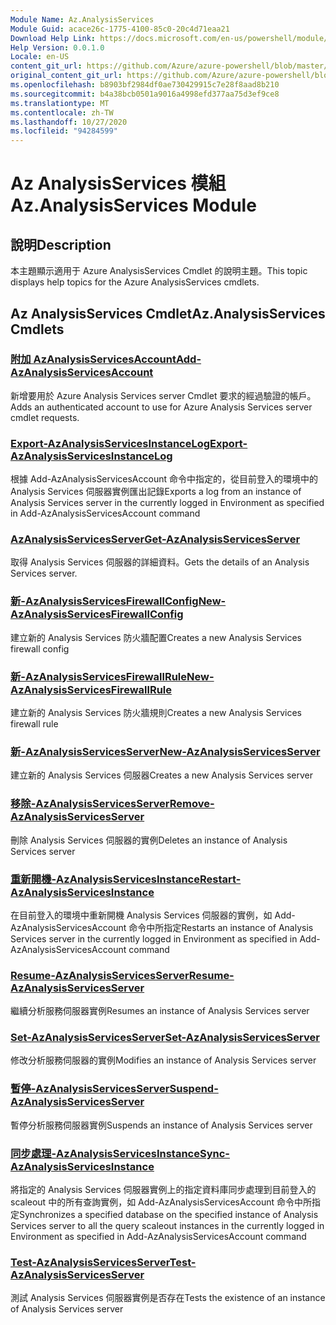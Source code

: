 ```yaml
---
Module Name: Az.AnalysisServices
Module Guid: acace26c-1775-4100-85c0-20c4d71eaa21
Download Help Link: https://docs.microsoft.com/en-us/powershell/module/az.analysisservices
Help Version: 0.0.1.0
Locale: en-US
content_git_url: https://github.com/Azure/azure-powershell/blob/master/src/AnalysisServices/AnalysisServices/help/Az.AnalysisServices.md
original_content_git_url: https://github.com/Azure/azure-powershell/blob/master/src/AnalysisServices/AnalysisServices/help/Az.AnalysisServices.md
ms.openlocfilehash: b8903bf2984df0ae730429915c7e28f8aad8b210
ms.sourcegitcommit: b4a38bcb0501a9016a4998efd377aa75d3ef9ce8
ms.translationtype: MT
ms.contentlocale: zh-TW
ms.lasthandoff: 10/27/2020
ms.locfileid: "94284599"
---
```

# <span data-ttu-id="cafa7-101">Az AnalysisServices 模組</span><span class="sxs-lookup"><span data-stu-id="cafa7-101">Az.AnalysisServices Module</span></span>
## <span data-ttu-id="cafa7-102">說明</span><span class="sxs-lookup"><span data-stu-id="cafa7-102">Description</span></span>
<span data-ttu-id="cafa7-103">本主題顯示適用于 Azure AnalysisServices Cmdlet 的說明主題。</span><span class="sxs-lookup"><span data-stu-id="cafa7-103">This topic displays help topics for the Azure AnalysisServices cmdlets.</span></span>

## <span data-ttu-id="cafa7-104">Az AnalysisServices Cmdlet</span><span class="sxs-lookup"><span data-stu-id="cafa7-104">Az.AnalysisServices Cmdlets</span></span>
### [<span data-ttu-id="cafa7-105">附加 AzAnalysisServicesAccount</span><span class="sxs-lookup"><span data-stu-id="cafa7-105">Add-AzAnalysisServicesAccount</span></span>](Add-AzAnalysisServicesAccount.md)
<span data-ttu-id="cafa7-106">新增要用於 Azure Analysis Services server Cmdlet 要求的經過驗證的帳戶。</span><span class="sxs-lookup"><span data-stu-id="cafa7-106">Adds an authenticated account to use for Azure Analysis Services server cmdlet requests.</span></span>

### [<span data-ttu-id="cafa7-107">Export-AzAnalysisServicesInstanceLog</span><span class="sxs-lookup"><span data-stu-id="cafa7-107">Export-AzAnalysisServicesInstanceLog</span></span>](Export-AzAnalysisServicesInstanceLog.md)
<span data-ttu-id="cafa7-108">根據 Add-AzAnalysisServicesAccount 命令中指定的，從目前登入的環境中的 Analysis Services 伺服器實例匯出記錄</span><span class="sxs-lookup"><span data-stu-id="cafa7-108">Exports a log from an instance of Analysis Services server in the currently logged in Environment as specified in Add-AzAnalysisServicesAccount command</span></span>

### [<span data-ttu-id="cafa7-109">AzAnalysisServicesServer</span><span class="sxs-lookup"><span data-stu-id="cafa7-109">Get-AzAnalysisServicesServer</span></span>](Get-AzAnalysisServicesServer.md)
<span data-ttu-id="cafa7-110">取得 Analysis Services 伺服器的詳細資料。</span><span class="sxs-lookup"><span data-stu-id="cafa7-110">Gets the details of an Analysis Services server.</span></span>

### [<span data-ttu-id="cafa7-111">新-AzAnalysisServicesFirewallConfig</span><span class="sxs-lookup"><span data-stu-id="cafa7-111">New-AzAnalysisServicesFirewallConfig</span></span>](New-AzAnalysisServicesFirewallConfig.md)
<span data-ttu-id="cafa7-112">建立新的 Analysis Services 防火牆配置</span><span class="sxs-lookup"><span data-stu-id="cafa7-112">Creates a new Analysis Services firewall config</span></span> 

### [<span data-ttu-id="cafa7-113">新-AzAnalysisServicesFirewallRule</span><span class="sxs-lookup"><span data-stu-id="cafa7-113">New-AzAnalysisServicesFirewallRule</span></span>](New-AzAnalysisServicesFirewallRule.md)
<span data-ttu-id="cafa7-114">建立新的 Analysis Services 防火牆規則</span><span class="sxs-lookup"><span data-stu-id="cafa7-114">Creates a new Analysis Services firewall rule</span></span>

### [<span data-ttu-id="cafa7-115">新-AzAnalysisServicesServer</span><span class="sxs-lookup"><span data-stu-id="cafa7-115">New-AzAnalysisServicesServer</span></span>](New-AzAnalysisServicesServer.md)
<span data-ttu-id="cafa7-116">建立新的 Analysis Services 伺服器</span><span class="sxs-lookup"><span data-stu-id="cafa7-116">Creates a new Analysis Services server</span></span>

### [<span data-ttu-id="cafa7-117">移除-AzAnalysisServicesServer</span><span class="sxs-lookup"><span data-stu-id="cafa7-117">Remove-AzAnalysisServicesServer</span></span>](Remove-AzAnalysisServicesServer.md)
<span data-ttu-id="cafa7-118">刪除 Analysis Services 伺服器的實例</span><span class="sxs-lookup"><span data-stu-id="cafa7-118">Deletes an instance of Analysis Services server</span></span>

### [<span data-ttu-id="cafa7-119">重新開機-AzAnalysisServicesInstance</span><span class="sxs-lookup"><span data-stu-id="cafa7-119">Restart-AzAnalysisServicesInstance</span></span>](Restart-AzAnalysisServicesInstance.md)
<span data-ttu-id="cafa7-120">在目前登入的環境中重新開機 Analysis Services 伺服器的實例，如 Add-AzAnalysisServicesAccount 命令中所指定</span><span class="sxs-lookup"><span data-stu-id="cafa7-120">Restarts an instance of Analysis Services server in the currently logged in Environment as specified in Add-AzAnalysisServicesAccount command</span></span>

### [<span data-ttu-id="cafa7-121">Resume-AzAnalysisServicesServer</span><span class="sxs-lookup"><span data-stu-id="cafa7-121">Resume-AzAnalysisServicesServer</span></span>](Resume-AzAnalysisServicesServer.md)
<span data-ttu-id="cafa7-122">繼續分析服務伺服器實例</span><span class="sxs-lookup"><span data-stu-id="cafa7-122">Resumes an instance of Analysis Services server</span></span>

### [<span data-ttu-id="cafa7-123">Set-AzAnalysisServicesServer</span><span class="sxs-lookup"><span data-stu-id="cafa7-123">Set-AzAnalysisServicesServer</span></span>](Set-AzAnalysisServicesServer.md)
<span data-ttu-id="cafa7-124">修改分析服務伺服器的實例</span><span class="sxs-lookup"><span data-stu-id="cafa7-124">Modifies  an instance of Analysis Services server</span></span>

### [<span data-ttu-id="cafa7-125">暫停-AzAnalysisServicesServer</span><span class="sxs-lookup"><span data-stu-id="cafa7-125">Suspend-AzAnalysisServicesServer</span></span>](Suspend-AzAnalysisServicesServer.md)
<span data-ttu-id="cafa7-126">暫停分析服務伺服器實例</span><span class="sxs-lookup"><span data-stu-id="cafa7-126">Suspends an instance of Analysis Services server</span></span>

### [<span data-ttu-id="cafa7-127">同步處理-AzAnalysisServicesInstance</span><span class="sxs-lookup"><span data-stu-id="cafa7-127">Sync-AzAnalysisServicesInstance</span></span>](Sync-AzAnalysisServicesInstance.md)
<span data-ttu-id="cafa7-128">將指定的 Analysis Services 伺服器實例上的指定資料庫同步處理到目前登入的 scaleout 中的所有查詢實例，如 Add-AzAnalysisServicesAccount 命令中所指定</span><span class="sxs-lookup"><span data-stu-id="cafa7-128">Synchronizes a specified database on the specified instance of Analysis Services server to all the query scaleout instances in the currently logged in Environment as specified in Add-AzAnalysisServicesAccount command</span></span>

### [<span data-ttu-id="cafa7-129">Test-AzAnalysisServicesServer</span><span class="sxs-lookup"><span data-stu-id="cafa7-129">Test-AzAnalysisServicesServer</span></span>](Test-AzAnalysisServicesServer.md)
<span data-ttu-id="cafa7-130">測試 Analysis Services 伺服器實例是否存在</span><span class="sxs-lookup"><span data-stu-id="cafa7-130">Tests the existence of an instance of Analysis Services server</span></span>


